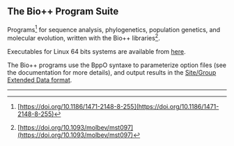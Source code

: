 <!-- SPDX-FileCopyrightText: The Bio++ Development Group

     SPDX-License-Identifier: CECILL-2.1 -->


## The Bio++ Program Suite

Programs[^1] for sequence analysis, phylogenetics, population genetics, and molecular evolution, written with the Bio++ libraries[^2].

Executables for Linux 64 bits systems are available from [here](https://github.com/BioPP/bppsuite/releases).

The Bio++ programs use the BppO syntaxe to parameterize option files (see the documentation for more details), and output results in the [Site/Group Extended Data format](https://jydu.github.io/sgedtools/).

---

[^1]: [https://doi.org/10.1186/1471-2148-8-255](https://doi.org/10.1186/1471-2148-8-255)
[^2]: [https://doi.org/10.1093/molbev/mst097](https://doi.org/10.1093/molbev/mst097)
